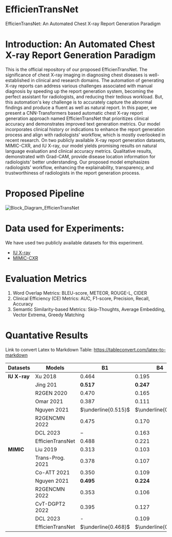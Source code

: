 # EfficienTransNet
EfficienTransNet: An Automated Chest X-ray Report Generation Paradigm

# Introduction: An Automated Chest X-ray Report Generation Paradigm
This is the official repository of our proposed EfficienTransNet. The significance of chest X-ray imaging in diagnosing chest diseases is well-established in clinical and research domains. The automation of generating X-ray reports can address various challenges associated with manual diagnosis by speeding up the report generation system, becoming the perfect assistant for radiologists, and reducing their tedious workload. But, this automation's key challenge is to accurately capture the abnormal findings and produce a fluent as well as natural report. In this paper, we present a CNN-Transformers based automatic chest X-ray report generation approach named EfficienTransNet that prioritizes clinical accuracy and demonstrates improved text generation metrics. Our model incorporates clinical history or indications to enhance the report generation process and align with radiologists' workflow, which is mostly overlooked in recent research. On two publicly available X-ray report generation datasets, MIMIC-CXR, and IU X-ray, our model yields promising results on natural language evaluation and clinical accuracy metrics. Qualitative results, demonstrated with Grad-CAM, provide disease location information for radiologists' better understanding. Our proposed model emphasizes radiologists' workflow, enhancing the explainability, transparency, and trustworthiness of radiologists in the report generation process. 

# Proposed Pipeline
![Block_Diagram_EfficienTransNet](https://github.com/Chayaneee/EfficienTransNet/assets/54748679/66bce3f4-0ffe-468c-8124-cbe73ffd5f21)


# Data used for Experiments: 

We have used two publicly available datasets for this experiment.
  - [IU X-ray](https://openi.nlm.nih.gov/)
  - [MIMIC-CXR](https://physionet.org/content/mimiciii-demo/1.4/)

# Evaluation Metrics 
1. Word Overlap Metrics: BLEU-score, METEOR, ROUGE-L, CIDER
2. Clinical Efficiency (CE) Metrics: AUC, F1-score, Precision, Recall, Accuracy
3. Semantic Similarity-based Metrics: Skip-Thoughts, Average Embedding, Vector Extrema, Greedy Matching

# Quantative Results
Link to convert Latex to Markdown Table: https://tableconvert.com/latex-to-markdown

| $\textbf{Datasets}$               | $\textbf{Models}$                                      | $\textbf{B1}$         | $\textbf{B4}$         | $\textbf{MTR}$        | $\textbf{R-L}$        | $\textbf{CDr}$        | $\textbf{FS}$       | $\textbf{PR}$       | $\textbf{RE}$       | $\textbf{ACC}$     | $\textbf{AUC}$      |
|---------------------------------|------------------------------------------------------|---------------------|---------------------|---------------------|---------------------|---------------------|-------------------|-------------------|-------------------|-------------------|-------------------|
|       $\textbf{IU X-ray}$                           | Xu 2018                  | $0.464$             | $0.195$             | $\textbf{0.274}$    | $0.366$             | $-$                 | $-$               | $-$               | $-$               | $-$               | $-$               |
|                                 | Jing 201           | $\textbf{0.517}$    | $\textbf{0.247}$    | $0.217$             | $\textbf{0.447}$    | $\underline{0.327}$ | $-$               | $-$               | $-$               | $-$               | $-$               |
|                                 | R2GEN 2020                | $0.470$             | $0.165$             | $0.187$             | $0.371$             | $-$                 | $-$               | $-$               | $-$               | $-$               | $-$               |
|                                 | Omar 2021            | $0.387$             | $0.111$             | $0.164$             | $0.289$             | $0.257$             | $-$               | $-$               | $-$               | $-$               | $-$               |
|                                 | Nguyen 2021               | $\underline{0.515}$ | $\underline{0.235}$ | $\underline{0.219}$ | $\underline{0.436}$ | $-$                 | $\underline{0.626}$ | $\underline{0.604}$ | $\textbf{0.649}$    | $\underline{0.937}$ | $\textbf{0.877}$    |
|                                 | R2GENCMN 2022                  | $0.475$             | $0.170$             | $0.191$             | $0.375$             | $-$                 | $-$               | $-$               | $-$               | $-$               | $-$               |
|                                 | DCL 2023                       | $-$                 | $0.163$             | $0.193$             | $0.383$             | $0.586$             | $-$               | $-$               | $-$               | $-$               | $-$               |
|                                 | EfficienTransNet                                     | $0.488$             | $0.221$             | $0.206$             | $0.424$             | $\textbf{0.691}$    | $\textbf{0.639}$    | $\textbf{0.647}$    | $\underline{0.631}$ | \textbf{0.942}    | $\underline{0.859}$ |
|$\textbf{MIMIC}$ | Liu 2019                    | 0.313               | 0.103               | -                   | 0.306               | -                   | -                 | 0.309             | 0.134             | $\underline{0.867}$ | -                 |
|                                 | Trans-Prog. 2021 | 0.378               | 0.107               | 0.145               | 0.272               | --                  | 0.308             | 0.240             | $\textbf{0.428}$    | -                 | -                 |
|                                 | Co-ATT 2021         | 0.350               | 0.109               | 0.151               | 0.283               | -                   | 0.303             | 0.352             | 0.298             | -                 | -                 |
|                                 | Nguyen 2021              | $\textbf{0.495}$      | $\textbf{0.224}$      | $\textbf{0.222}$      | $\textbf{0.390}$      | -                   | $\textbf{0.412}$    | $\underline{0.432}$ | $\underline{0.418}$ | $\textbf{0.887}$    | $\textbf{0.784}$    |
|                                 | R2GENCMN 2022                   | 0.353               | 0.106               | 0.142               | 0.278               | -                   | 0.278             | 0.334             | 0.275             | -                 | -                 |
|                                 | CvT-DGPT2 2022          | 0.395               | 0.127               | 0.155               | 0.288               | $\textbf{0.379}$      | $\underline{0.390}$ | 0.365             | $\underline{0.418}$ | -                 | -                 |
|                                 | DCL 2023                       | -                   | 0.109               | 0.150               | 0.284               | 0.281               | 0.373             | $\textbf{0.471}$    | 0.352             | -                 | -                 |
|                                 | EfficienTransNet                                     | $\underline{0.468}$   | $\underline{0.195}$   | $\underline{0.199}$   | $\underline{0.363}$   | $\underline{0.359}$   | 0.371             | 0.369             | 0.405             | 0.852             | $\underline{0.676}$ |
